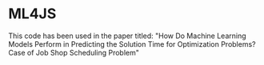 # ML4JS
This code has been used in the paper titled: "How Do Machine Learning Models Perform in Predicting the Solution Time for Optimization Problems? Case of Job Shop Scheduling Problem"
